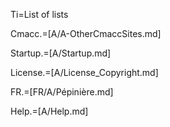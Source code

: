Ti=List of lists

Cmacc.=[A/A-OtherCmaccSites.md]

Startup.=[A/Startup.md]

License.=[A/License_Copyright.md]

FR.=[FR/A/Pépinière.md]

Help.=[A/Help.md]